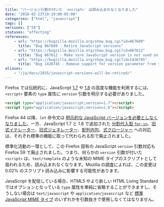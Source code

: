 ```yaml
---
title: "バージョン引数の付いた `<script>` は読み込まれなくなりました"
date: "2018-02-23T19:19:00-05:00"
categories: ["html", "javascript"]
tags: []
versions: ["59"]
statuses: "affecting"
references:
    - url: "https://bugzilla.mozilla.org/show_bug.cgi?id=867609"
      title: "Bug 867609 - Retire JavaScript versions"
    - url: "https://bugzilla.mozilla.org/show_bug.cgi?id=867612"
      title: "Bug 867612 - Make sure JavaScript version is not used on the web"
    - url: "https://bugzilla.mozilla.org/show_bug.cgi?id=1428745"
      title: "Bug 1428745 - Remove support for version parameter from script loader"
aliases:
    - "/ja/docs/2015/javascript-versions-will-be-retired/"
---
```

Firefox では伝統的に、JavaScript [1.7](https://developer.mozilla.org/ja/docs/Web/JavaScript/New_in_JavaScript/1.7) や [1.8](https://developer.mozilla.org/ja/docs/Web/JavaScript/New_in_JavaScript/1.8) の高度な機能を利用するには、`<script>` 要素の `type` 属性に `version` 引数を明示する必要がありました。

```html
<script type="application/javascript;version=1.7"></script>
<script type="application/javascript;version=1.8"></script>
```

Firefox 44 以降、`let` 命令文は [明示的な JavaScript バージョンを必要としなくなりました](https://www.fxsitecompat.com/ja/docs/2015/let-statement-no-longer-requires-explicit-javascript-version/)。一方、JavaScript 1.7 と 1.8 で追加された [分割代入型 `for-in`](https://www.fxsitecompat.com/ja/docs/2015/destructuring-for-in-loop-has-been-removed/)、[旧式イテレーター](https://www.fxsitecompat.com/ja/docs/2017/legacy-iterator-protocol-has-been-removed/)、[旧式ジェネレーター](https://www.fxsitecompat.com/ja/docs/2017/legacy-generator-support-has-been-removed/)、[配列内包](https://www.fxsitecompat.com/ja/docs/2017/array-generator-comprehension-support-has-been-removed/)、[式クロージャー](https://www.fxsitecompat.com/ja/docs/2017/expression-closure-support-has-been-removed/) への対応は、それぞれ標準の機能に取って代わられる形で廃止されました。

標準化活動の一環として、この Firefox 固有の JavaScript `version` 引数対応も Firefox 59 で廃止されました。つまり、何らかの `version` 引数が付いた `<script>` は、`text/template` のような未知の MIME タイプのスクリプトとして扱われるため、読み込まれなくなります。Mozilla の調査によれば、この変更は 0.02% のスクリプト読み込みに影響する可能性があります。

JavaScript を配信している場合、HTML5 やより新しい HTML Living Standard ではオプションとなっている `type` 属性を単純に省略することができますし、そうしない場合は `text/javascript` や `application/javascript` など [標準 JavaScript MIME タイプ](https://mimesniff.spec.whatwg.org/#javascript-mime-type) のいずれかを引数抜きで使用しなくてはなりません。

